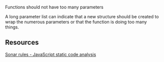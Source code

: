 Functions should not have too many parameters

A long parameter list can indicate that a new structure should be created to wrap the numerous parameters or that the function is doing too many things.

## Resources

[Sonar rules - JavaScript static code analysis](https://rules.sonarsource.com/javascript/tag/brain-overload/RSPEC-107)